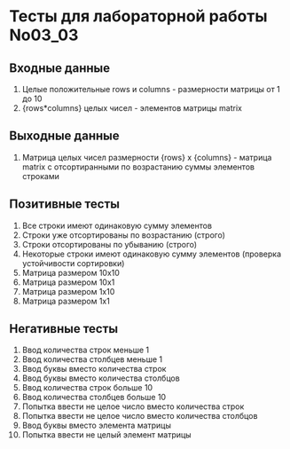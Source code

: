 # Тесты для лабораторной работы No03_03
## Входные данные
1. Целые положительные rows и columns - размерности матрицы от 1 до 10
2. {rows*columns} целых чисел - элементов матрицы matrix
## Выходные данные
1. Матрица целых чисел размерности {rows} x {columns} - матрица matrix с отсортиранными по возрастанию суммы элементов строками
## Позитивные тесты
1. Все строки имеют одинаковую сумму элементов
2. Строки уже отсортированы по возрастанию (строго)
3. Строки отсортированы по убыванию (строго)
4. Некоторые строки имеют одинаковую сумму элементов (проверка устойчивости сортировки)
5. Матрица размером 10х10
6. Матрица размером 10х1
7. Матрица размером 1х10
8. Матрица размером 1х1
## Негативные тесты
1. Ввод количества строк меньше 1
2. Ввод количества столбцев меньше 1
3. Ввод буквы вместо количества строк
4. Ввод буквы вместо количества столбцов
5. Ввод количества строк больше 10
6. Ввод количества столбцев больше 10
7. Попытка ввести не целое число вместо количества строк
8. Попытка ввести не целое число вместо количества столбцов
9. Ввод буквы вместо элемента матрицы
10. Попытка ввести не целый элемент матрицы
